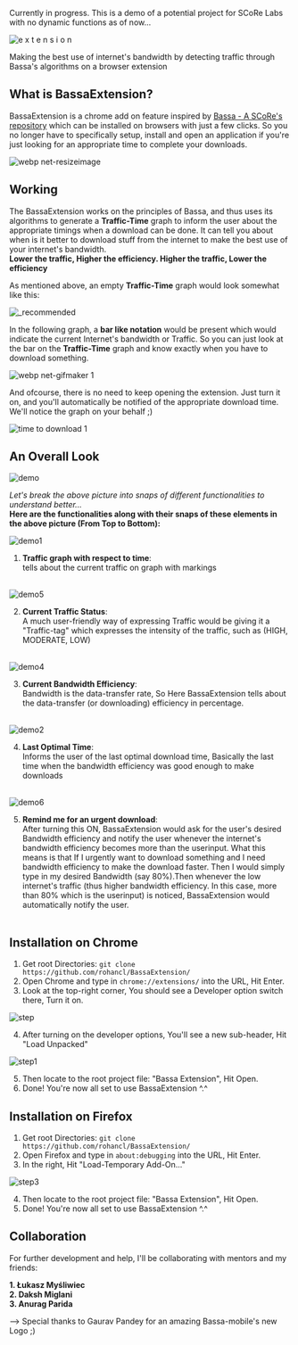Currently in progress. This is a demo of a potential project for SCoRe Labs with no dynamic functions as of now...


![e x t e n s i o n](https://user-images.githubusercontent.com/29266591/50261799-31185700-0434-11e9-97df-dd357858df17.png)

Making the best use of internet's bandwidth by detecting traffic through Bassa's algorithms on a browser extension

## What is BassaExtension?
BassaExtension is a chrome add on feature inspired by [Bassa - A SCoRe's repository](https://github.com/scorelab/Bassa) which can be installed on browsers with just a few clicks. So you no longer have to specifically setup, install and open an application if you're just looking for an appropriate time to complete your downloads.

![webp net-resizeimage](https://user-images.githubusercontent.com/29266591/50281689-4c0bbb00-0476-11e9-8d99-8cee7bd3bffe.png)

## Working
The BassaExtension works on the principles of Bassa, and thus uses its algorithms to generate a <b>Traffic-Time</b> graph to inform the user about the appropriate timings when a download can be done. It can tell you about when is it better to download stuff from the internet to make the best use of your internet's bandwidth.<br>
<b>Lower the traffic, Higher the efficiency. Higher the traffic, Lower the efficiency</b>

As mentioned above, an empty <b>Traffic-Time</b> graph would look somewhat like this:

![_recommended](https://user-images.githubusercontent.com/29266591/50279766-b4579e00-0470-11e9-9f5f-66e78d93978e.png)

In the following graph, a <b>bar like notation</b> would be present which would indicate the current Internet's bandwidth or Traffic. So you can just look at the bar on the <b>Traffic-Time</b> graph and know exactly when you have to download something.

![webp net-gifmaker 1](https://user-images.githubusercontent.com/29266591/50280611-faadfc80-0472-11e9-8684-01a197d2c821.gif)

And ofcourse, there is no need to keep opening the extension. Just turn it on, and you'll automatically be notified of the appropriate download time. We'll notice the graph on your behalf ;)

![time to download 1](https://user-images.githubusercontent.com/29266591/50282199-fdf7b700-0477-11e9-95c8-c78bd025f5f1.png)

## An Overall Look

![demo](https://user-images.githubusercontent.com/29266591/50321716-32ab5300-04f8-11e9-873c-97acf3e1cd9d.png)

 
<i>Let's break the above picture into snaps of different functionalities to understand better...</i> <br>
<b>Here are the functionalities along with their snaps of these elements in the above picture (From Top to Bottom):</b><br>

![demo1](https://user-images.githubusercontent.com/29266591/50321894-fe846200-04f8-11e9-85ab-5355dc893bac.png)

1. <b>Traffic graph with respect to time</b>:<br> tells about the current traffic on graph with markings<br><br>

![demo5](https://user-images.githubusercontent.com/29266591/50321899-03491600-04f9-11e9-82e1-621d72b93056.png)

2. <b>Current Traffic Status</b>:<br> A much user-friendly way of expressing Traffic would be giving it a "Traffic-tag" which expresses the intensity of the traffic, such as (HIGH, MODERATE, LOW)<br><br>

![demo4](https://user-images.githubusercontent.com/29266591/50321900-03491600-04f9-11e9-8970-096271ce5452.png)

3. <b>Current Bandwidth Efficiency</b>:<br> Bandwidth is the data-transfer rate, So Here BassaExtension tells about the data-transfer (or downloading) efficiency in percentage.<br><br>

![demo2](https://user-images.githubusercontent.com/29266591/50321901-03e1ac80-04f9-11e9-8d4b-8e66893ba906.png)

4. <b>Last Optimal Time</b>:<br> Informs the user of the last optimal download time, Basically the last time when the bandwidth efficiency was good enough to make downloads<br><br>

![demo6](https://user-images.githubusercontent.com/29266591/50321898-03491600-04f9-11e9-90a4-febff5fe8ff6.png)

5. <b>Remind me for an urgent download</b>:<br> After turning this ON, BassaExtension would ask for the user's desired Bandwidth efficiency and notify the user whenever the internet's bandwidth efficiency becomes more than the userinput. What this means is that If I urgently want to download something and I need bandwidth efficiency to make the download faster. Then I would simply type in my desired Bandwidth (say 80%).Then whenever the low internet's traffic (thus higher bandwidth efficiency. In this case, more than 80% which is the userinput) is noticed, BassaExtension would automatically notify the user.</b><br><br>
## Installation on Chrome
1. Get root Directories: ```git clone https://github.com/rohancl/BassaExtension/```
2. Open Chrome and type in ```chrome://extensions/``` into the URL, Hit Enter.
3. Look at the top-right corner, You should see a Developer option switch there, Turn it on.

![step](https://user-images.githubusercontent.com/29266591/50282962-6fd10000-047a-11e9-868a-dcd490777298.png)

4. After turning on the developer options, You'll see a new sub-header, Hit "Load Unpacked"

![step1](https://user-images.githubusercontent.com/29266591/50283029-ae66ba80-047a-11e9-998c-1b036c5e8033.png)

5. Then locate to the root project file: "Bassa Extension", Hit Open.
6. Done! You're now all set to use BassaExtension ^.^
 

 
## Installation on Firefox
1. Get root Directories: ```git clone https://github.com/rohancl/BassaExtension/```
2. Open Firefox and type in ```about:debugging``` into the URL, Hit Enter.
3. In the right, Hit "Load-Temporary Add-On..."

![step3](https://user-images.githubusercontent.com/29266591/50283278-68f6bd00-047b-11e9-858b-e463fa7f9651.png)

4. Then locate to the root project file: "Bassa Extension", Hit Open.
6. Done! You're now all set to use BassaExtension ^.^

## Collaboration

For further development and help, I'll be collaborating with mentors and my friends:

<b>1. Łukasz Myśliwiec</b><br>
<b>2. Daksh  Miglani</b><br>
<b>3. Anurag Parida</b>

--> Special thanks to Gaurav Pandey for an amazing Bassa-mobile's new Logo ;)
